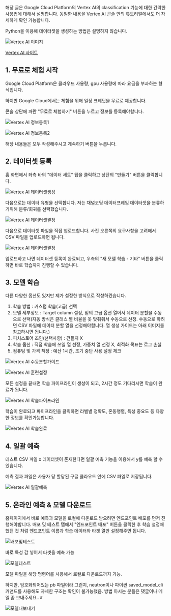 해당 글은 Google Cloud Platform의 Vertex AI의 classification 기능에 대한 간략한 사용법에 대해서 설명합니다. 동일한 내용을 Vertex AI 콘솔 안의 튜토리얼에서도 더 자세하게 확인 가능합니다.

Python을 이용해 데이터셋을 생성하는 방법은 설명하지 않습니다.

![Vertex AI 이미지](./vertexAI.jpeg)

[Vertex AI 사이트](https://console.cloud.google.com/vertex-ai?hl=ko&project=coastal-mesh-414403)

## 1. 무료로 체험 시작

Google Cloud Platform은 클라우드 사용량, gpu 사용량에 따라 요금을 부과하는 형식입니다.

하지만 Google Cloud에서는 체험을 위해 일정 크레딧을 무료로 제공합니다.

콘솔 상단에 파란 "무료로 체험하기" 버튼을 누르고 정보를 등록해야합니다.

![Vertex AI 정보등록1](./정보등록1.PNG)

![Vertex AI 정보등록2](./정보등록2.PNG)

해당 내용들은 모두 작성해주시고 계속하기 버튼을 누릅니다.

## 2. 데이터셋 등록

홈 화면에서 좌측 바의 "데이터 세트" 탭을 클릭하고 상단의 "만들기" 버튼을 클릭합니다.

![Vertex AI 데이터셋생성](./데이터셋만들기.PNG)

다음으로는 데이터 유형을 선택합니다. 저는 채널코딩 데이터프레임 데이터셋을 분류하기위해 분류/회귀를 선택했습니다.

![Vertex AI 데이터셋결정](./데이터셋결정.PNG)

다음으로 데이터셋 파일을 직접 업로드합니다. 사진 오른쪽의 요구사항을 고려해서 CSV 파일을 업로드하면 됩니다.

![Vertex AI 데이터셋결정](./데이터파일추가.PNG)

업로드하고 나면 데이터셋 등록이 완료되고, 우측의 "새 모델 학습 - 기타" 버튼을 클릭하면 바로 학습까지 진행할 수 있습니다.

## 3. 모델 학습

다른 다양한 옵션도 있지만 제가 설정한 방식으로 작성하겠습니다.

1. 학습 방법 : 커스텀 학습(고급) 선택
2. 모델 세부정보 : Target column 설정, 밑의 고급 옵션 열어서 데이터 분할을 수동으로 선택(자동 방식은 클래스 별 비율을 못 맞춰줘서 수동으로 선정. 수동으로 하려면 CSV 파일에 데이터 분할 열을 선정해야합니다. 열 생성 가이드는 아래 이미지를 참고하시면 됩니다.)
3. 피처스토어 조인(선택사항) : 건들지 X
4. 학습 옵션 : 직접 학습에 쓰일 열 선정, 가중치 열 선정 X, 최적화 목표는 로그 손실
5. 컴퓨팅 및 가격 책정 : 예산 1시간, 조기 중단 사용 설정 체크

![Vertex AI 수동분할가이드](./수동분할가이드.PNG)

![Vertex AI 훈련설정](./훈련설정.PNG)

모든 설정을 끝내면 학습 파이프라인이 생성이 되고, 2시간 정도 기다리시면 학습이 완료가 됩니다.

![Vertex AI 학습파이프라인](./학습파이프라인.PNG)

학습이 완료되고 파이프라인을 클릭하면 라벨별 정확도, 혼동행렬, 특성 중요도 등 다양한 정보를 확인가능합니다.

![Vertex AI 학습완료](./학습완료.PNG)

## 4. 일괄 예측

테스트 CSV 파일 x 데이터셋이 존재한다면 일괄 예측 기능을 이용해서 y를 예측 할 수 있습니다.

예측 결과 파일은 사용자 당 할당된 구글 클라우드 안에 CSV 파일로 저장됩니다.

![Vertex AI 일괄예측](./일괄예측.PNG)

## 5. 온라인 예측 & 모델 다운로드

홈페이지에서 바로 예측과 모델을 로컬에 다운로드 받으려면 엔드포인트 배포를 먼저 진행해야합니다.
배포 및 테스트 탭에서 "엔드포인트 배포" 버튼을 클릭한 후 학습 설정때 했던 것 처럼 엔드포인트 이름과 학습 데이터와 타겟 열만 설정해주면 됩니다.

![배포및테스트](배포및테스트.PNG)

바로 특성 값 넣어서 타겟을 예측 가능

![모델테스트](모델테스트.PNG)

모델 파일을 해당 명령어를 사용해서 로컬로 다운로드까지 가능.

하지만, 암호화되어있는 pb 파일이라 그런지, neutron이나 파이썬 saved_model_cli 커맨드를 사용해도 자세한 구조는 확인이 불가능했음. 방법 아시는 분들은 댓글이나 메일 좀 보내주세요..ㅎ

![모델내보내기](모델내보내기.PNG)
